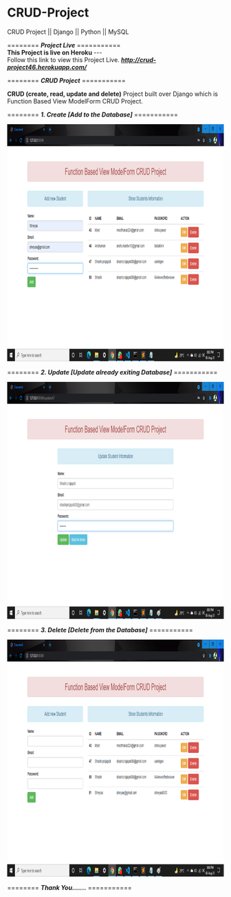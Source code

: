 # CRUD-Project
CRUD Project || Django || Python || MySQL

======== ***Project Live*** =========== <br/>
**This Project is live on Heroku** --- <br/>
Follow this link to view this Project Live.
***http://crud-project46.herokuapp.com/***

 ======== ***CRUD Project*** =========== <br/>

**CRUD (create, read, update and delete)** Project built over Django which is Function Based View ModelForm CRUD Project.
<br/>

======== ***1. Create [Add to the Database]*** =========== <br/>

<img src="student/screenshots/add.png" width="750" height="550">


======== ***2. Update [Update already exiting Database]*** =========== <br/>

<img src="student/screenshots/update.png" width="750" height="550">



======== ***3. Delete [Delete from the Database]*** =========== <br/>

<img src="student/screenshots/delete.png" width="750" height="550">



======== ***Thank You.......*** =========== <br/>


